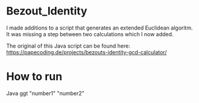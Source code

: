 # Bezout_Identity

I made additions to a script that generates an extended Euclidean algoritm. It was missing a step between two calculations which I now added.

The original of this Java script can be found here: https://papecoding.de/projects/bezouts-identity-gcd-calculator/

# How to run

Java ggt "number1" "number2"
